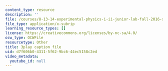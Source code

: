 ```yaml
---
content_type: resource
description: ''
file: /courses/8-13-14-experimental-physics-i-ii-junior-lab-fall-2016-spring-2017/d7f606b043115f629bc644ec5158c2ed_7AEqqdUtopA.vtt
file_type: application/x-subrip
learning_resource_types: []
license: https://creativecommons.org/licenses/by-nc-sa/4.0/
ocw_type: OCWFile
resourcetype: Other
title: 3play caption file
uid: d7f606b0-4311-5f62-9bc6-44ec5158c2ed
video_metadata:
  youtube_id: null
---
```

